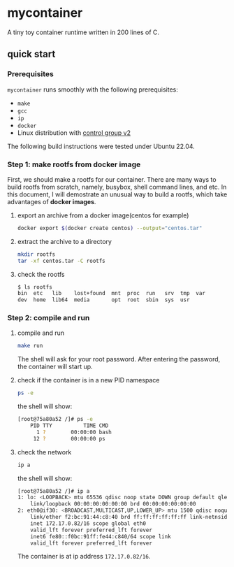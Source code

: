 # mycontainer

A tiny toy container runtime written in 200 lines of C.

## quick start

### Prerequisites

`mycontainer` runs smoothly with the following prerequisites:

- `make`
- `gcc`
- `ip`
- `docker`
- Linux distribution with [control group v2](https://docs.kernel.org/admin-guide/cgroup-v2.html)

The following build instructions were tested under Ubuntu 22.04.

### Step 1: make rootfs from docker image

First, we should make a rootfs for our container. There are many ways to build rootfs from scratch, namely, busybox, shell command lines, and etc. In this document, I will demostrate an unusual way to build a rootfs, which take advantages of **docker images**.

1. export an archive from a docker image(centos for example)

    ```sh
    docker export $(docker create centos) --output="centos.tar"
    ```

2. extract the archive to a directory

    ```sh
    mkdir rootfs
    tar -xf centos.tar -C rootfs
    ```

3. check the rootfs

    ```sh
    $ ls rootfs
    bin  etc   lib    lost+found  mnt  proc  run   srv  tmp  var
    dev  home  lib64  media       opt  root  sbin  sys  usr
    ```

### Step 2: compile and run

1. compile and run

    ```sh
    make run
    ```

    The shell will ask for your root password. After entering the password, the container will start up.

2. check if the container is in a new PID namespace

    ```sh
    ps -e
    ```

    the shell will show:

    ```sh
    [root@75a80a52 /]# ps -e
        PID TTY          TIME CMD
          1 ?        00:00:00 bash
         12 ?        00:00:00 ps
    ```

3. check the network

    ```sh
    ip a
    ```

    the shell will show:
    ```sh
    [root@75a80a52 /]# ip a
    1: lo: <LOOPBACK> mtu 65536 qdisc noop state DOWN group default qlen 1000
        link/loopback 00:00:00:00:00:00 brd 00:00:00:00:00:00
    2: eth0@if30: <BROADCAST,MULTICAST,UP,LOWER_UP> mtu 1500 qdisc noqueue state UP group default qlen 1000
        link/ether f2:bc:91:44:c8:40 brd ff:ff:ff:ff:ff:ff link-netnsid 0
        inet 172.17.0.82/16 scope global eth0
        valid_lft forever preferred_lft forever
        inet6 fe80::f0bc:91ff:fe44:c840/64 scope link 
        valid_lft forever preferred_lft forever
    ```

    The container is at ip address `172.17.0.82/16`.